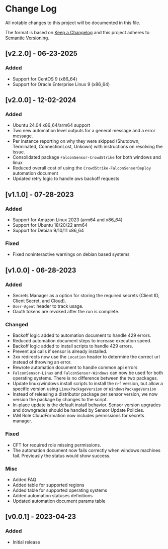 
# Change Log
All notable changes to this project will be documented in this file.
 
The format is based on [Keep a Changelog](http://keepachangelog.com/)
and this project adheres to [Semantic Versioning](http://semver.org/).

## [v2.2.0] - 06-23-2025

### Added

- Support for CentOS 9 (x86_64)
- Support for Oracle Enterprise Linux 9 (x86_64)

## [v2.0.0] - 12-02-2024

### Added

- Ubuntu 24.04 x86_64/arm64 support
- Two new automation level outputs for a general message and a error message.
- Per instance reporting on why they were skipped (Shutdown, Terminated, ConnectionLost, Unkown) with instructions on resolving the issue.
- Consolidated package `FalconSensor-CrowdStrike` for both windows and linux
- Reduced overall cost of using the `CrowdStrike-FalconSensorDeploy` automation document
- Updated retry logic to handle aws backoff requests

## [v1.1.0] - 07-28-2023

### Added

- Support for Amazon Linux 2023 (arm64 and x86_64)
- Support for Ubuntu 18/20/22 arm64
- Support for Debian 9/10/11 x86_64

### Fixed

- Fixed noninteractive warnings on debian based systems
 
## [v1.0.0] - 06-28-2023
 
### Added
- Secrets Manager as a option for storing the required secrets (Client ID, Client Secret, and Cloud).
- `User-Agent` header to track usage.
- Oauth tokens are revoked after the run is complete.
 
### Changed

- Backoff logic added to automation document to handle 429 errors.
- Reduced automation document steps to increase execution speed.
- Backoff logic added to install scripts to handle 429 errors.
- Prevent api calls if sensor is already installed.
- 3xx redirects now use the `Location` header to determine the correct url instead of throwing an error.
- Rewrote automation document to handle common api errors
- `FalconSensor-Linux` and `FalconSensor-Windows` can now be used for both operating systems. There is no difference between the two packages.
- Update linux/windows install scripts to install the n-1 version, but allow a specific version using `LinuxPackageVersion` or `WindowsPackageVersion`
- Instead of releasing a distributor package per sensor version, we now version the package by changes to the script.
- In-place update is the default install behavior. Sensor version upgrades and downgrades should be handled by Sensor Update Policies.
- IAM Role CloudFormation now includes permissions for secrets manager.
 
### Fixed

- CFT for required role missing permissions.
- The automation document now fails correctly when windows machines fail. Previously the status would show success.

### Misc

- Added FAQ
- Added table for supported regions
- Added table for supported operating systems
- Added automation statuses definitions
- Updated automation document params table
 
## [v0.0.1] - 2023-04-23
  
### Added

- Initial release
